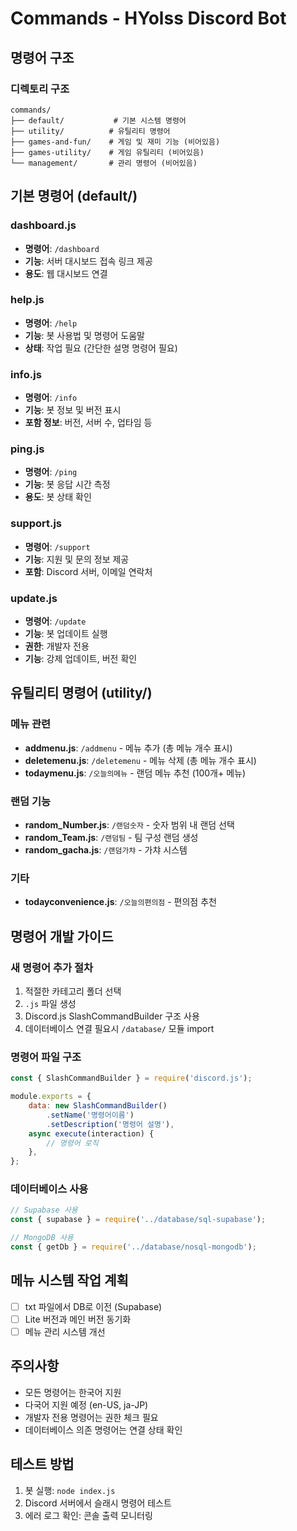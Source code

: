 # Commands - HYolss Discord Bot

## 명령어 구조

### 디렉토리 구조
```
commands/
├── default/           # 기본 시스템 명령어
├── utility/          # 유틸리티 명령어
├── games-and-fun/    # 게임 및 재미 기능 (비어있음)
├── games-utility/    # 게임 유틸리티 (비어있음)
└── management/       # 관리 명령어 (비어있음)
```

## 기본 명령어 (default/)

### dashboard.js
- **명령어**: `/dashboard`
- **기능**: 서버 대시보드 접속 링크 제공
- **용도**: 웹 대시보드 연결

### help.js
- **명령어**: `/help`
- **기능**: 봇 사용법 및 명령어 도움말
- **상태**: 작업 필요 (간단한 설명 명령어 필요)

### info.js
- **명령어**: `/info`
- **기능**: 봇 정보 및 버전 표시
- **포함 정보**: 버전, 서버 수, 업타임 등

### ping.js
- **명령어**: `/ping`
- **기능**: 봇 응답 시간 측정
- **용도**: 봇 상태 확인

### support.js
- **명령어**: `/support`
- **기능**: 지원 및 문의 정보 제공
- **포함**: Discord 서버, 이메일 연락처

### update.js
- **명령어**: `/update`
- **기능**: 봇 업데이트 실행
- **권한**: 개발자 전용
- **기능**: 강제 업데이트, 버전 확인

## 유틸리티 명령어 (utility/)

### 메뉴 관련
- **addmenu.js**: `/addmenu` - 메뉴 추가 (총 메뉴 개수 표시)
- **deletemenu.js**: `/deletemenu` - 메뉴 삭제 (총 메뉴 개수 표시)
- **todaymenu.js**: `/오늘의메뉴` - 랜덤 메뉴 추천 (100개+ 메뉴)

### 랜덤 기능
- **random_Number.js**: `/랜덤숫자` - 숫자 범위 내 랜덤 선택
- **random_Team.js**: `/랜덤팀` - 팀 구성 랜덤 생성
- **random_gacha.js**: `/랜덤가챠` - 가챠 시스템

### 기타
- **todayconvenience.js**: `/오늘의편의점` - 편의점 추천

## 명령어 개발 가이드

### 새 명령어 추가 절차
1. 적절한 카테고리 폴더 선택
2. `.js` 파일 생성
3. Discord.js SlashCommandBuilder 구조 사용
4. 데이터베이스 연결 필요시 `/database/` 모듈 import

### 명령어 파일 구조
```javascript
const { SlashCommandBuilder } = require('discord.js');

module.exports = {
    data: new SlashCommandBuilder()
        .setName('명령어이름')
        .setDescription('명령어 설명'),
    async execute(interaction) {
        // 명령어 로직
    },
};
```

### 데이터베이스 사용
```javascript
// Supabase 사용
const { supabase } = require('../database/sql-supabase');

// MongoDB 사용
const { getDb } = require('../database/nosql-mongodb');
```

## 메뉴 시스템 작업 계획
- [ ] txt 파일에서 DB로 이전 (Supabase)
- [ ] Lite 버전과 메인 버전 동기화
- [ ] 메뉴 관리 시스템 개선

## 주의사항
- 모든 명령어는 한국어 지원
- 다국어 지원 예정 (en-US, ja-JP)
- 개발자 전용 명령어는 권한 체크 필요
- 데이터베이스 의존 명령어는 연결 상태 확인

## 테스트 방법
1. 봇 실행: `node index.js`
2. Discord 서버에서 슬래시 명령어 테스트
3. 에러 로그 확인: 콘솔 출력 모니터링